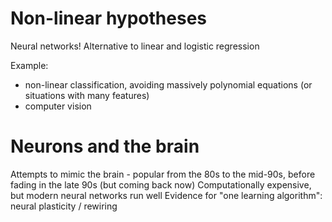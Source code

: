 # Non-linear hypotheses
Neural networks!
Alternative to linear and logistic regression

Example: 
* non-linear classification, avoiding massively polynomial equations (or situations with many features)
* computer vision

# Neurons and the brain
Attempts to mimic the brain - popular from the 80s to the mid-90s, before fading in the late 90s (but coming back now)
Computationally expensive, but modern neural networks run well
Evidence for "one learning algorithm": neural plasticity / rewiring

# 
